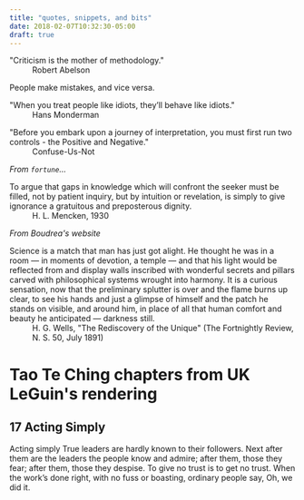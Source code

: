 ```yaml
---
title: "quotes, snippets, and bits"
date: 2018-02-07T10:32:30-05:00
draft: true
---
```



<dl>
<dt>&quot;Criticism is the mother of methodology.&quot;</dt>
<dd>Robert Abelson
</dd>
</dl>

<dl>
<dt>People make mistakes, and vice versa.</dt>
<dd></dd>
</dl>

<dl>
<dt>&quot;When you treat people like idiots, they’ll behave like idiots.&quot;</dt>
<dd>Hans Monderman</dd>
</dl>

<dl>
<dt>&quot;Before you embark upon a journey of interpretation, you must
first run two controls - the Positive and Negative.&quot;</dt>
<dd>Confuse-Us-Not</dd>
</dl>

<i>From `fortune`...</i>
<dl>
<dt>
To argue that gaps in knowledge which will confront the seeker must 
be filled, not by patient inquiry, but by intuition or revelation, 
is simply to give ignorance a gratuitous and preposterous dignity.</dt>
<dd>H. L. Mencken, 1930</dd>
</dl>

<i>From Boudrea's website</i>
<dl>
<dt>
Science is a match that man has just got alight. He thought he was in a room — in moments of devotion, a temple — and that his light would be reflected from and display walls inscribed with wonderful secrets and pillars carved with philosophical systems wrought into harmony. It is a curious sensation, now that the preliminary splutter is over and the flame burns up clear, to see his hands and just a glimpse of himself and the patch he stands on visible, and around him, in place of all that human comfort and beauty he anticipated — darkness still.</dt>
<dd>H. G. Wells, "The Rediscovery of the Unique" (The Fortnightly Review, N. S. 50, July 1891)</dd>
</dl>

# Tao Te Ching chapters from UK LeGuin's rendering

## 17 Acting Simply

Acting simply
True leaders
are hardly known to their followers.
Next after them are the leaders
the people know and admire;
after them, those they fear;
after them, those they despise.
To give no trust
is to get no trust.
When the work’s done right,
with no fuss or boasting,
ordinary people say,
Oh, we did it.



